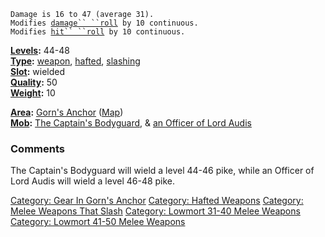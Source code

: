 `Damage is 16 to 47 (average 31).`  
`Modifies `[`damage`` ``roll`](Damage_Roll "wikilink")` by 10 continuous.`  
`Modifies `[`hit`` ``roll`](Hit_Roll "wikilink")` by 10 continuous.`

**[Levels](Object_Level "wikilink"):** 44-48  
**[Type](:Category:_Object_Types "wikilink"):**
[weapon](:Category:_Melee_Weapons "wikilink"),
[hafted](:Category:_Hafted_Weapons "wikilink"),
[slashing](:Category:_Melee_Weapons_That_Slash "wikilink")  
**[Slot](Object_Slots "wikilink"):** wielded  
**[Quality](Object_Quality "wikilink"):** 50  
**[Weight](Object_Weight "wikilink"):** 10

**[Area](:Category:Areas "wikilink"):** [Gorn's
Anchor](:Category:Gorn's_Anchor "wikilink")
([Map](Gorn's_Anchor_Map "wikilink"))  
**[Mob](:Category:Mobs "wikilink"):** [The Captain's
Bodyguard](Captain's_Bodyguard "wikilink"), & [an Officer of Lord
Audis](Officer_Of_Lord_Audis "wikilink")

### Comments

The Captain's Bodyguard will wield a level 44-46 pike, while an Officer
of Lord Audis will wield a level 46-48 pike.

[Category: Gear In Gorn's
Anchor](Category:_Gear_In_Gorn's_Anchor "wikilink") [Category: Hafted
Weapons](Category:_Hafted_Weapons "wikilink") [Category: Melee Weapons
That Slash](Category:_Melee_Weapons_That_Slash "wikilink") [Category:
Lowmort 31-40 Melee
Weapons](Category:_Lowmort_31-40_Melee_Weapons "wikilink") [Category:
Lowmort 41-50 Melee
Weapons](Category:_Lowmort_41-50_Melee_Weapons "wikilink")
